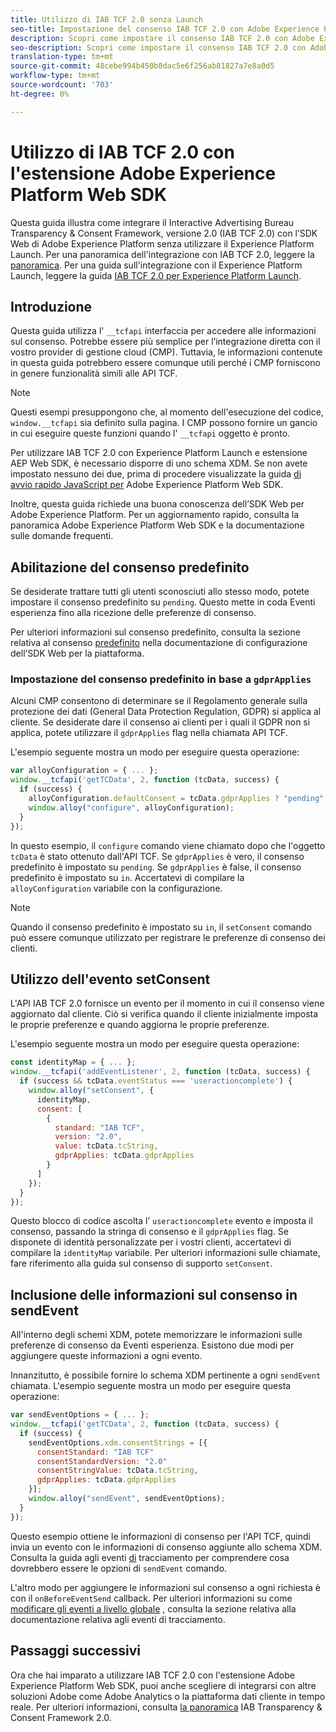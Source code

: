 ```yaml
---
title: Utilizzo di IAB TCF 2.0 senza Launch
seo-title: Impostazione del consenso IAB TCF 2.0 con Adobe Experience Platform Web SDK
description: Scopri come impostare il consenso IAB TCF 2.0 con Adobe Experience Platform Web SDK
seo-description: Scopri come impostare il consenso IAB TCF 2.0 con Adobe Experience Platform Web SDK
translation-type: tm+mt
source-git-commit: 48cebe994b450b0dac5e6f256ab81827a7e8a0d5
workflow-type: tm+mt
source-wordcount: '703'
ht-degree: 0%

---
```



# Utilizzo di IAB TCF 2.0 con l&#39;estensione Adobe Experience Platform Web SDK

Questa guida illustra come integrare il Interactive Advertising Bureau Transparency &amp; Consent Framework, versione 2.0 (IAB TCF 2.0) con l’SDK Web di Adobe Experience Platform senza utilizzare il Experience Platform Launch. Per una panoramica dell&#39;integrazione con IAB TCF 2.0, leggere la [panoramica](./overview.md). Per una guida sull&#39;integrazione con il Experience Platform Launch, leggere la guida [IAB TCF 2.0 per Experience Platform Launch](./with-launch.md).

## Introduzione

Questa guida utilizza l&#39; `__tcfapi` interfaccia per accedere alle informazioni sul consenso. Potrebbe essere più semplice per l’integrazione diretta con il vostro provider di gestione cloud (CMP). Tuttavia, le informazioni contenute in questa guida potrebbero essere comunque utili perché i CMP forniscono in genere funzionalità simili alle API TCF.

>[!NOTE]
>
>Questi esempi presuppongono che, al momento dell&#39;esecuzione del codice, `window.__tcfapi` sia definito sulla pagina. I CMP possono fornire un gancio in cui eseguire queste funzioni quando l&#39; `__tcfapi` oggetto è pronto.

Per utilizzare IAB TCF 2.0 con Experience Platform Launch e estensione AEP Web SDK, è necessario disporre di uno schema XDM. Se non avete impostato nessuno dei due, prima di procedere visualizzate la guida [di avvio rapido JavaScript per](../../getting-started/quick-start-without-launch.md) Adobe Experience Platform Web SDK.

Inoltre, questa guida richiede una buona conoscenza dell’SDK Web per Adobe Experience Platform. Per un aggiornamento rapido, consulta la panoramica [](../../home.md) Adobe Experience Platform Web SDK e la documentazione sulle domande [](../../getting-started/web-sdk-faq.md) frequenti.

## Abilitazione del consenso predefinito

Se desiderate trattare tutti gli utenti sconosciuti allo stesso modo, potete impostare il consenso predefinito su `pending`. Questo mette in coda Eventi esperienza fino alla ricezione delle preferenze di consenso.

Per ulteriori informazioni sul consenso predefinito, consulta la sezione relativa al consenso [predefinito](../../fundamentals/configuring-the-sdk.md#default-consent) nella documentazione di configurazione dell’SDK Web per la piattaforma.

### Impostazione del consenso predefinito in base a `gdprApplies`

Alcuni CMP consentono di determinare se il Regolamento generale sulla protezione dei dati (General Data Protection Regulation, GDPR) si applica al cliente. Se desiderate dare il consenso ai clienti per i quali il GDPR non si applica, potete utilizzare il `gdprApplies` flag nella chiamata API TCF.

L&#39;esempio seguente mostra un modo per eseguire questa operazione:

```javascript
var alloyConfiguration = { ... };
window.__tcfapi('getTCData', 2, function (tcData, success) {
  if (success) {
    alloyConfiguration.defaultConsent = tcData.gdprApplies ? "pending" : "in";
    window.alloy("configure", alloyConfiguration);
  }
});
```

In questo esempio, il `configure` comando viene chiamato dopo che l&#39;oggetto `tcData` è stato ottenuto dall&#39;API TCF. Se `gdprApplies` è vero, il consenso predefinito è impostato su `pending`. Se `gdprApplies` è false, il consenso predefinito è impostato su `in`. Accertatevi di compilare la `alloyConfiguration` variabile con la configurazione.

>[!NOTE]
>
>Quando il consenso predefinito è impostato su `in`, il `setConsent` comando può essere comunque utilizzato per registrare le preferenze di consenso dei clienti.

## Utilizzo dell&#39;evento setConsent

L&#39;API IAB TCF 2.0 fornisce un evento per il momento in cui il consenso viene aggiornato dal cliente. Ciò si verifica quando il cliente inizialmente imposta le proprie preferenze e quando aggiorna le proprie preferenze.

L&#39;esempio seguente mostra un modo per eseguire questa operazione:

```javascript
const identityMap = { ... };
window.__tcfapi('addEventListener', 2, function (tcData, success) {
  if (success && tcData.eventStatus === 'useractioncomplete') {
    window.alloy("setConsent", {
      identityMap,
      consent: [
        {
          standard: "IAB TCF",
          version: "2.0",
          value: tcData.tcString,
          gdprApplies: tcData.gdprApplies
        }
      ]
    });
  }
});
```

Questo blocco di codice ascolta l’ `useractioncomplete` evento e imposta il consenso, passando la stringa di consenso e il `gdprApplies` flag. Se disponete di identità personalizzate per i vostri clienti, accertatevi di compilare la `identityMap` variabile. Per ulteriori informazioni sulle chiamate, fare riferimento alla guida sul consenso [](../../fundamentals/supporting-consent.md) di supporto `setConsent`.

## Inclusione delle informazioni sul consenso in sendEvent

All&#39;interno degli schemi XDM, potete memorizzare le informazioni sulle preferenze di consenso da Eventi esperienza. Esistono due modi per aggiungere queste informazioni a ogni evento.

Innanzitutto, è possibile fornire lo schema XDM pertinente a ogni `sendEvent` chiamata. L&#39;esempio seguente mostra un modo per eseguire questa operazione:

```javascript
var sendEventOptions = { ... };
window.__tcfapi('getTCData', 2, function (tcData, success) {
  if (success) {
    sendEventOptions.xdm.consentStrings = [{
      consentStandard: "IAB TCF"
      consentStandardVersion: "2.0"
      consentStringValue: tcData.tcString,
      gdprApplies: tcData.gdprApplies
    }];
    window.alloy("sendEvent", sendEventOptions);
  }
});
```

Questo esempio ottiene le informazioni di consenso per l&#39;API TCF, quindi invia un evento con le informazioni di consenso aggiunte allo schema XDM. Consulta la guida agli eventi [di](../../fundamentals/tracking-events.md) tracciamento per comprendere cosa dovrebbero essere le opzioni di `sendEvent` comando.

L&#39;altro modo per aggiungere le informazioni sul consenso a ogni richiesta è con il `onBeforeEventSend` callback. Per ulteriori informazioni su come [modificare gli eventi a livello globale](../../fundamentals/tracking-events.md#modifying-events-globally) , consulta la sezione relativa alla documentazione relativa agli eventi di tracciamento.

## Passaggi successivi

Ora che hai imparato a utilizzare IAB TCF 2.0 con l&#39;estensione Adobe Experience Platform Web SDK, puoi anche scegliere di integrarsi con altre soluzioni  Adobe come  Adobe Analytics o la piattaforma dati cliente in tempo reale. Per ulteriori informazioni, consulta [la panoramica](./overview.md) IAB Transparency &amp; Consent Framework 2.0.
